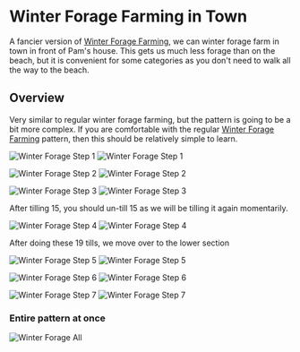 # Winter Forage Farming in Town

A fancier version of [Winter Forage Farming](winter_forage_farming.md), we can winter forage farm in town in front of Pam's house. This gets us much less forage than on the beach, but it is convenient for some categories as you don't need to walk all the way to the beach.

## Overview

Very similar to regular winter forage farming, but the pattern is going to be a bit more complex. If you are comfortable with the regular [Winter Forage Farming](winter_forage_farming.md) pattern, then this should be relatively simple to learn.

![Winter Forage Step 1](../img/winter_forage_in_town_0.png)
![Winter Forage Step 1](../img/winter_forage_in_town_0_grid.png)

![Winter Forage Step 2](../img/winter_forage_in_town_1.png)
![Winter Forage Step 2](../img/winter_forage_in_town_1_grid.png)

![Winter Forage Step 3](../img/winter_forage_in_town_2.png)
![Winter Forage Step 3](../img/winter_forage_in_town_2_grid.png)

After tilling 15, you should un-till 15 as we will be tilling it again momentarily.

![Winter Forage Step 4](../img/winter_forage_in_town_3.png)
![Winter Forage Step 4](../img/winter_forage_in_town_3_grid.png)

After doing these 19 tills, we move over to the lower section

![Winter Forage Step 5](../img/winter_forage_in_town_4.png)
![Winter Forage Step 5](../img/winter_forage_in_town_4_grid.png)

![Winter Forage Step 6](../img/winter_forage_in_town_5.png)
![Winter Forage Step 6](../img/winter_forage_in_town_5_grid.png)

![Winter Forage Step 7](../img/winter_forage_in_town_6.png)
![Winter Forage Step 7](../img/winter_forage_in_town_6_grid.png)

### Entire pattern at once

![Winter Forage All](../img/winter_forage_in_town_all.png)

